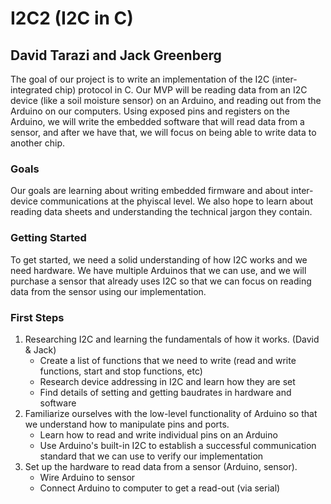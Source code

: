 # I2C2 (I2C in C)
## David Tarazi and Jack Greenberg

The goal of our project is to write an implementation of the I2C (inter-integrated chip) protocol in C. Our MVP will be reading data from an I2C device (like a soil moisture sensor) on an Arduino, and reading out from the Arduino on our computers. Using exposed pins and registers on the Arduino, we will write the embedded software that will read data from a sensor, and after we have that, we will focus on being able to write data to another chip.


### Goals
Our goals are learning about writing embedded firmware and about inter-device communications at the phyiscal level. We also hope to learn about reading data sheets and understanding the technical jargon they contain.

### Getting Started
To get started, we need a solid understanding of how I2C works and we need hardware. We have multiple Arduinos that we can use, and we will purchase a sensor that already uses I2C so that we can focus on reading data from the sensor using our implementation.

### First Steps
1. Researching I2C and learning the fundamentals of how it works. (David & Jack)
    * Create a list of functions that we need to write (read and write functions, start and stop functions, etc)
    * Research device addressing in I2C and learn how they are set
    * Find details of setting and getting baudrates in hardware and software
2. Familiarize ourselves with the low-level functionality of Arduino so that we understand how to manipulate pins and ports.
    * Learn how to read and write individual pins on an Arduino
    * Use Arduino's built-in I2C to establish a successful communication standard that we can use to verify our implementation
3. Set up the hardware to read data from a sensor (Arduino, sensor).
    * Wire Arduino to sensor
    * Connect Arduino to computer to get a read-out (via serial)
